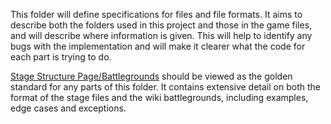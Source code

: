 This folder will define specifications for files and file formats. It aims to describe both the folders used in this project and those in the game files, and will describe where information is given. This will help to identify any bugs with the implementation and will make it clearer what the code for each part is trying to do.

[Stage Structure Page/Battlegrounds](https://battlecats.miraheze.org/wiki/The_Battle_Cats_Wiki:Stage_Structure_Page/Battlegrounds) should be viewed as the golden standard for any parts of this folder. It contains extensive detail on both the format of the stage files and the wiki battlegrounds, including examples, edge cases and exceptions.
